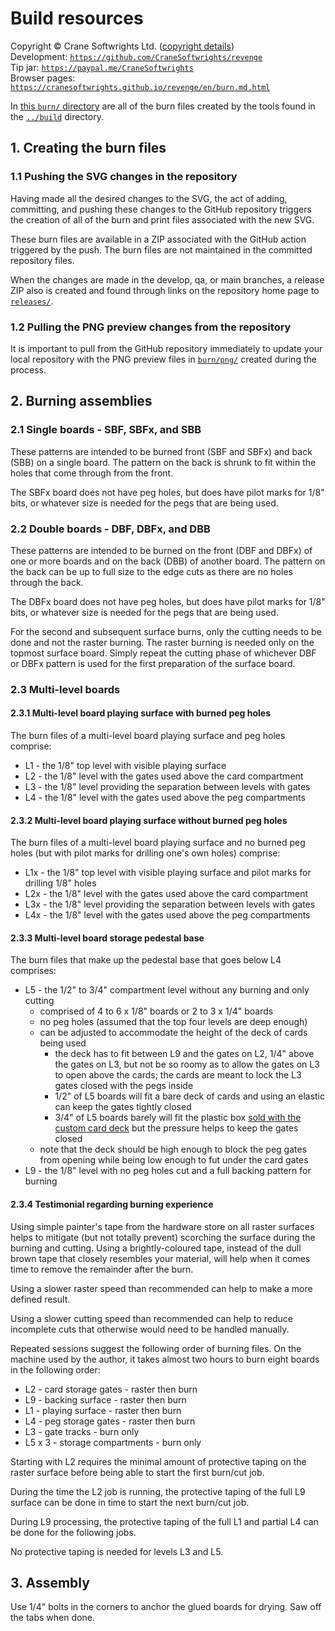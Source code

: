 # Build resources

Copyright © Crane Softwrights Ltd. ([copyright details](../LICENSE))  
Development: [`https://github.com/CraneSoftwrights/revenge`](https://github.com/CraneSoftwrights/revenge)  
Tip jar: [`https://paypal.me/CraneSoftwrights`](https://paypal.me/CraneSoftwrights)  
Browser pages: [`https://cranesoftwrights.github.io/revenge/en/burn.md.html`](https://cranesoftwrights.github.io/revenge/en/burn.md.html)  

In [this `burn/` directory](../burn) are all of the burn files created by the tools found in the [`../build`](build.md) directory.

## 1. Creating the burn files

### 1.1 Pushing the SVG changes in the repository

Having made all the desired changes to the SVG, the act of adding, committing, and pushing these changes to the GitHub repository triggers the creation of all of the burn and print files associated with the new SVG.

These burn files are available in a ZIP associated with the GitHub action triggered by the push. The burn files are not maintained in the committed repository files.

When the changes are made in the develop, qa, or main branches, a release ZIP also is created and found through links on the repository home page to [`releases/`](../releases).

### 1.2 Pulling the PNG preview changes from the repository

It is important to pull from the GitHub repository immediately to update your local repository with the PNG preview files in [`burn/png/`](../burn/png) created during the process.

## 2. Burning assemblies

### 2.1 Single boards - SBF, SBFx, and SBB

These patterns are intended to be burned front (SBF and SBFx) and back (SBB) on a single board. The pattern on the back is shrunk to fit within the holes that come through from the front.

The SBFx board does not have peg holes, but does have pilot marks for 1/8" bits, or whatever size is needed for the pegs that are being used.

### 2.2 Double boards - DBF, DBFx, and DBB 

These patterns are intended to be burned on the front (DBF and DBFx) of one or more boards and on the back (DBB) of another board. The pattern on the back can be up to full size to the edge cuts as there are no holes through the back.

The DBFx board does not have peg holes, but does have pilot marks for 1/8" bits, or whatever size is needed for the pegs that are being used.

For the second and subsequent surface burns, only the cutting needs to be done and not the raster burning. The raster burning is needed only on the topmost surface board. Simply repeat the cutting phase of whichever DBF or DBFx pattern is used for the first preparation of the surface board.

### 2.3 Multi-level boards

#### 2.3.1 Multi-level board playing surface with burned peg holes

The burn files of a multi-level board playing surface and peg holes comprise:

- L1 - the 1/8" top level with visible playing surface
- L2 - the 1/8" level with the gates used above the card compartment
- L3 - the 1/8" level providing the separation between levels with gates
- L4 - the 1/8" level with the gates used above the peg compartments

#### 2.3.2 Multi-level board playing surface without burned peg holes

The burn files of a multi-level board playing surface and no burned peg holes (but with pilot marks for drilling one's own holes) comprise:

- L1x - the 1/8" top level with visible playing surface and pilot marks for drilling 1/8" holes
- L2x - the 1/8" level with the gates used above the card compartment
- L3x - the 1/8" level providing the separation between levels with gates
- L4x - the 1/8" level with the gates used above the peg compartments

#### 2.3.3 Multi-level board storage pedestal base

The burn files that make up the pedestal base that goes below L4 comprises:

- L5 - the 1/2" to 3/4" compartment level without any burning and only cutting
  - comprised of 4 to 6 x 1/8" boards or 2 to 3 x 1/4" boards
  - no peg holes (assumed that the top four levels are deep enough)
  - can be adjusted to accommodate the height of the deck of cards being used
    - the deck has to fit between L9 and the gates on L2, 1/4" above the gates on L3, but not be so roomy as to allow the gates on L3 to open above the cards; the cards are meant to lock the L3 gates closed with the pegs inside
    - 1/2" of L5 boards will fit a bare deck of cards and using an elastic can keep the gates tightly closed
    - 3/4" of L5 boards barely will fit the plastic box [sold with the custom card deck](https://www.makeplayingcards.com/sell/cranesoftwrights) but the pressure helps to keep the gates closed 
  - note that the deck should be high enough to block the peg gates from opening while being low enough to fut under the card gates
- L9 - the 1/8" level with no peg holes cut and a full backing pattern for burning

#### 2.3.4 Testimonial regarding burning experience

Using simple painter's tape from the hardware store on all raster surfaces helps to mitigate (but not totally prevent) scorching the surface during the burning and cutting. Using a brightly-coloured tape, instead of the dull brown tape that closely resembles your material, will help when it comes time to remove the remainder after the burn.

Using a slower raster speed than recommended can help to make a more defined result.

Using a slower cutting speed than recommended can help to reduce incomplete cuts that otherwise would need to be handled manually.

Repeated sessions suggest the following order of burning files. On the machine used by the author, it takes almost two hours to burn eight boards in the following order:

 - L2 - card storage gates - raster then burn
 - L9 - backing surface - raster then burn
 - L1 - playing surface - raster then burn
 - L4 - peg storage gates - raster then burn
 - L3 - gate tracks - burn only
 - L5 x 3 - storage compartments - burn only

Starting with L2 requires the minimal amount of protective taping on the raster surface before being able to start the first burn/cut job. 

During the time the L2 job is running, the protective taping of the full L9 surface can be done in time to start the next burn/cut job.

During L9 processing, the protective taping of the full L1 and partial L4 can be done for the following jobs.

No protective taping is needed for levels L3 and L5.

## 3. Assembly

Use 1/4" bolts in the corners to anchor the glued boards for drying. Saw off the tabs when done.
